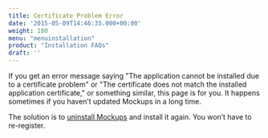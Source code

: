 ```yaml
---
title: Certificate Problem Error
date: '2015-05-09T14:46:35.000+00:00'
weight: 180
menu: "menuinstallation"
product: "Installation FAQs"
draft: ''
---
```

If you get an error message saying "The application cannot be installed due to a certificate problem" or "The certificate does not match the installed application certificate," or something similar, this page is for you. It happens sometimes if you haven’t updated Mockups in a long time.

The solution is to [uninstall Mockups](/installation/uninstall/) and install it again. You won’t have to re-register.
